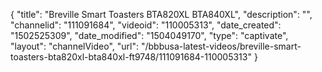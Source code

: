 {
    "title": "Breville Smart Toasters BTA820XL BTA840XL",
    "description": "",
    "channelid": "111091684",
    "videoid": "110005313",
    "date_created": "1502525309",
    "date_modified": "1504049170",
    "type": "captivate",
    "layout": "channelVideo",
    "url": "\/bbbusa-latest-videos\/breville-smart-toasters-bta820xl-bta840xl-ft9748\/111091684-110005313"
}